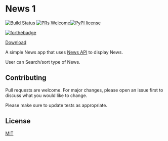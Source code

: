 # News 1

[![Build Status](https://travis-ci.org/colt005/News1.svg?branch=master)](https://travis-ci.org/colt005/News1) [![PRs Welcome](https://img.shields.io/badge/PRs-welcome-brightgreen.svg?style=flat-square)](http://makeapullrequest.com)[![PyPI license](https://img.shields.io/pypi/l/ansicolortags.svg)](https://pypi.python.org/pypi/ansicolortags/)


[![forthebadge](https://forthebadge.com/images/badges/built-for-android.svg)](https://forthebadge.com)

[Download](https://github.com/colt005/News1/releases/download/v0.2-alpha/app-debug.apk)

A simple News app that uses [News API](https://newsapi.org/) to display News.

User can Search/sort type of News.

## Contributing
Pull requests are welcome. For major changes, please open an issue first to discuss what you would like to change.

Please make sure to update tests as appropriate.

## License
[MIT](https://choosealicense.com/licenses/mit/)
